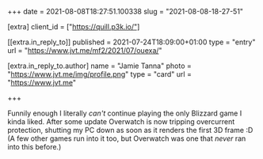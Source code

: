 +++
date = 2021-08-08T18:27:51.100338
slug = "2021-08-08-18-27-51"

[extra]
client_id = ["https://quill.p3k.io/"]

[[extra.in_reply_to]]
published = 2021-07-24T18:09:00+01:00
type = "entry"
url = "https://www.jvt.me/mf2/2021/07/ouexa/"

[extra.in_reply_to.author]
name = "Jamie Tanna"
photo = "https://www.jvt.me/img/profile.png"
type = "card"
url = "https://www.jvt.me"

+++

Funnily enough I literally *can't* continue playing the only Blizzard game I kinda liked. After some update Overwatch is now tripping overcurrent protection, shutting my PC down as soon as it renders the first 3D frame :D (A few other games run into it too, but Overwatch was one that *never* ran into this before.)
